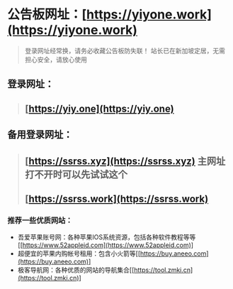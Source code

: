 # 公告板网址：**[https://yiyone.work](https://yiyone.work)**
> 登录网址经常换，请务必收藏公告板防失联！
> 站长已在新加坡定居，无需担心安全，请放心使用

## 登录网址：
> ## **[https://yiy.one](https://yiy.one)**

## 备用登录网址：
> ## **[https://ssrss.xyz](https://ssrss.xyz)** 主网址打不开时可以先试试这个
> ## **[https://ssrss.work](https://ssrss.work)**

### 推荐一些优质网站：
- 吾爱苹果账号网：各种苹果IOS系统资源，包括各种软件教程等等[[https://www.52appleid.com](https://www.52appleid.com)]
- 超便宜的苹果内购帐号租用：包含小火箭等[[https://buy.aneeo.com](https://buy.aneeo.com)]
- 极客导航网：各种优质的网站的导航集合[[https://tool.zmki.cn](https://tool.zmki.cn)]
